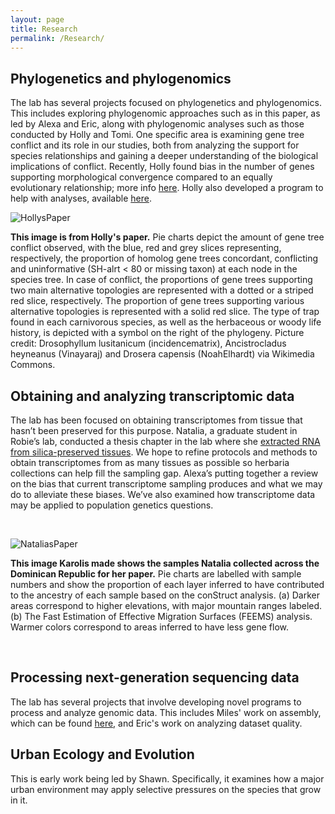 ```yaml
---
layout: page
title: Research
permalink: /Research/
---
```


## Phylogenetics and phylogenomics

The lab has several projects focused on phylogenetics and phylogenomics. This includes exploring phylogenomic approaches such as in this paper, as led by Alexa and Eric, along with phylogenomic analyses such as those conducted by Holly and Tomi. One specific area is examining gene tree conflict and its role in our studies, both from analyzing the support for species relationships and gaining a deeper understanding of the biological implications of conflict. Recently, Holly found bias in the number of genes supporting morphological convergence compared to an equally evolutionary relationship; more info [here](https://www.biorxiv.org/content/10.1101/2023.11.18.567661v1.abstract). Holly also developed a program to help with analyses, available [here]( https://github.com/HollyMaeRobertson/CAnDI).

![HollysPaper](https://walkerlab-uic.github.io/pictures/HollyPaperFig.png)

**This image is from Holly's paper.** Pie charts depict the amount of gene tree conflict observed, with the blue, red and grey slices representing, respectively, the proportion of homolog gene trees concordant, conflicting and uninformative (SH-alrt < 80 or missing taxon) at each node in the species tree. In case of conflict, the proportions of gene trees supporting two main alternative topologies are represented with a dotted or a striped red slice, respectively. The proportion of gene trees supporting various alternative topologies is represented with a solid red slice. The type of trap found in each carnivorous species, as well as the herbaceous or woody life history, is depicted with a symbol on the right of the phylogeny. Picture credit: Drosophyllum lusitanicum (incidencematrix), Ancistrocladus heyneanus (Vinayaraj) and Drosera capensis (NoahElhardt) via Wikimedia Commons.


## Obtaining and analyzing transcriptomic data

The lab has been focused on obtaining transcriptomes from tissue that hasn’t been preserved for this purpose. Natalia, a graduate student in Robie’s lab, conducted a thesis chapter in the lab where she [extracted RNA from silica-preserved tissues](https://www.biorxiv.org/content/10.1101/2023.06.16.545126v1.abstract). We hope to refine protocols and methods to obtain transcriptomes from as many tissues as possible so herbaria collections can help fill the sampling gap. Alexa’s putting together a review on the bias that current transcriptome sampling produces and what we may do to alleviate these biases. We’ve also examined how transcriptome data may be applied to population genetics questions.

<br>

![NataliasPaper](https://walkerlab-uic.github.io/pictures/NataliaPaperFigure.png)

**This image Karolis made shows the samples Natalia collected across the Dominican Republic for her paper.** Pie charts are labelled with sample numbers and show the proportion of each layer inferred to have contributed to the ancestry of each sample based on the conStruct analysis. (a) Darker areas correspond to higher elevations, with major mountain ranges labeled. (b) The Fast Estimation of Effective Migration Surfaces (FEEMS) analysis. Warmer colors correspond to areas inferred to have less gene flow.


<br>

## Processing next-generation sequencing data

The lab has several projects that involve developing novel programs to process and analyze genomic data. This includes Miles' work on assembly, which can be found [here]( https://github.com/gladshire/Semblans), and Eric's work on analyzing dataset quality.

## Urban Ecology and Evolution

This is early work being led by Shawn. Specifically, it examines how a major urban environment may apply selective pressures on the species that grow in it.

